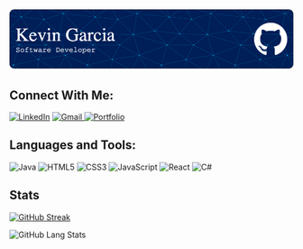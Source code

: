 ![Header](./Header.png)
------

## Connect With Me:

[![LinkedIn](https://img.shields.io/badge/linkedin-%230077B5.svg?style=for-the-badge&logo=linkedin&logoColor=white)](https://www.linkedin.com/in/kevin-garcia-gomez-b5216a165/)
<a href="mailto:kgarcia5454@gmail.com">![Gmail](https://img.shields.io/badge/Gmail-D14836?style=for-the-badge&logo=gmail&logoColor=white)
[![Portfolio](https://img.shields.io/badge/Portfolio-%23000000.svg?style=for-the-badge&logo=firefox&logoColor=#FF7139)](https://kgarcia5454.github.io/)

## Languages and Tools:

![Java](https://img.shields.io/badge/java-%23ED8B00.svg?style=for-the-badge&logo=java&logoColor=white)
![HTML5](https://img.shields.io/badge/html5-%23E34F26.svg?style=for-the-badge&logo=html5&logoColor=white)
![CSS3](https://img.shields.io/badge/css3-%231572B6.svg?style=for-the-badge&logo=css3&logoColor=white)
![JavaScript](https://img.shields.io/badge/javascript-%23323330.svg?style=for-the-badge&logo=javascript&logoColor=%23F7DF1E)
![React](https://img.shields.io/badge/react-%2320232a.svg?style=for-the-badge&logo=react&logoColor=%2361DAFB)
![C#](https://img.shields.io/badge/c%23-%23239120.svg?style=for-the-badge&logo=c-sharp&logoColor=white)

## Stats 
  
[![GitHub Streak](http://github-readme-streak-stats.herokuapp.com?user=kgarcia5454&date_format=M%20j%5B%2C%20Y%5D)](https://git.io/streak-stats)
  
![GitHub Lang Stats](https://github-readme-stats.vercel.app/api/top-langs?username=kgarcia5454&show_icons=true&locale=en&layout=compact)
  
